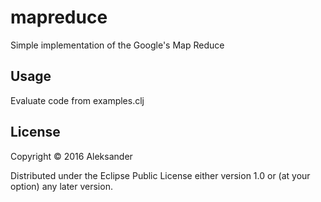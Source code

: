 # mapreduce

Simple implementation of the Google's Map Reduce

## Usage

Evaluate code from examples.clj

## License

Copyright © 2016 Aleksander

Distributed under the Eclipse Public License either version 1.0 or (at
your option) any later version.
